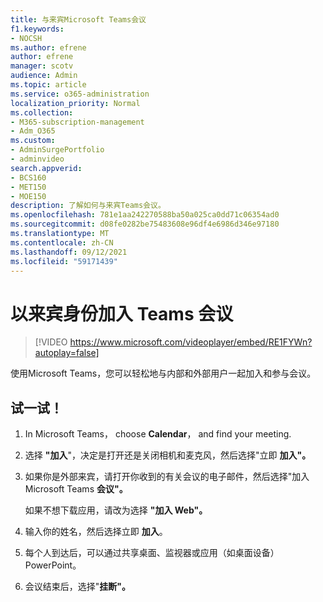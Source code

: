 ```yaml
---
title: 与来宾Microsoft Teams会议
f1.keywords:
- NOCSH
ms.author: efrene
author: efrene
manager: scotv
audience: Admin
ms.topic: article
ms.service: o365-administration
localization_priority: Normal
ms.collection:
- M365-subscription-management
- Adm_O365
ms.custom:
- AdminSurgePortfolio
- adminvideo
search.appverid:
- BCS160
- MET150
- MOE150
description: 了解如何与来宾Teams会议。
ms.openlocfilehash: 781e1aa242270588ba50a025ca0dd71c06354ad0
ms.sourcegitcommit: d08fe0282be75483608e96df4e6986d346e97180
ms.translationtype: MT
ms.contentlocale: zh-CN
ms.lasthandoff: 09/12/2021
ms.locfileid: "59171439"
---
```

# <a name="join-a-teams-meeting-with-guests"></a>以来宾身份加入 Teams 会议

> [!VIDEO https://www.microsoft.com/videoplayer/embed/RE1FYWn?autoplay=false]

使用Microsoft Teams，您可以轻松地与内部和外部用户一起加入和参与会议。

## <a name="try-it"></a>试一试！

1. In Microsoft Teams， choose **Calendar**， and find your meeting.
1. 选择 **"加入**"，决定是打开还是关闭相机和麦克风，然后选择"立即 **加入"。**
1. 如果你是外部来宾，请打开你收到的有关会议的电子邮件，然后选择"加入Microsoft Teams **会议"。**

    如果不想下载应用，请改为选择 **"加入 Web"。**
1. 输入你的姓名，然后选择立即 **加入**。
1. 每个人到达后，可以通过共享桌面、监视器或应用（如桌面设备）PowerPoint。
1. 会议结束后，选择"**挂断"。**